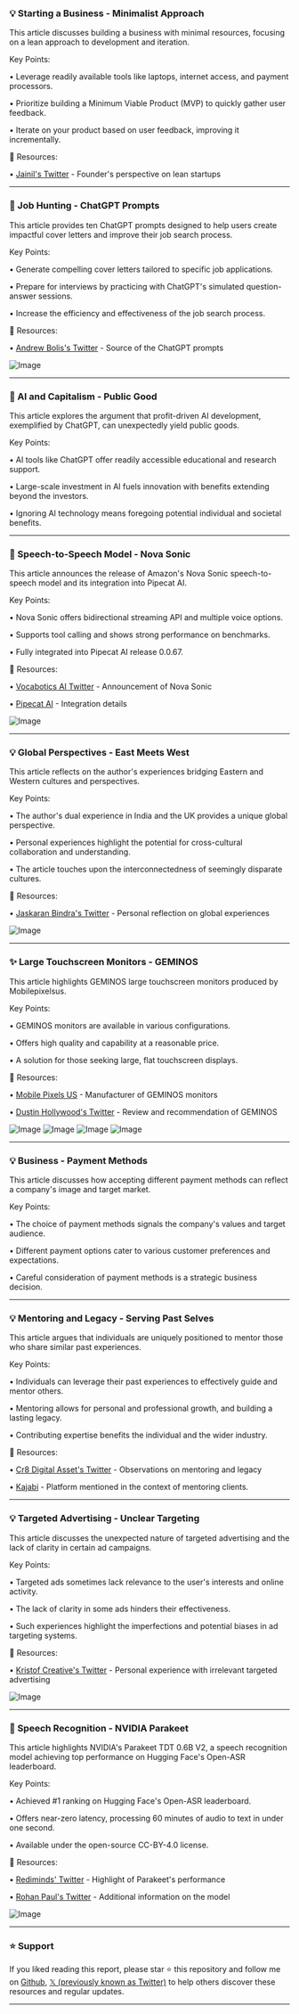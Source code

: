 ### 💡 Starting a Business - Minimalist Approach

This article discusses building a business with minimal resources, focusing on a lean approach to development and iteration.

Key Points:

•  Leverage readily available tools like laptops, internet access, and payment processors.


•  Prioritize building a Minimum Viable Product (MVP) to quickly gather user feedback.


•  Iterate on your product based on user feedback, improving it incrementally.


🔗 Resources:

• [Jainil's Twitter](https://x.com/jainilnf) - Founder's perspective on lean startups


---

### 🚀 Job Hunting - ChatGPT Prompts

This article provides ten ChatGPT prompts designed to help users create impactful cover letters and improve their job search process.

Key Points:

• Generate compelling cover letters tailored to specific job applications.


•  Prepare for interviews by practicing with ChatGPT's simulated question-answer sessions.


•  Increase the efficiency and effectiveness of the job search process.


🔗 Resources:

• [Andrew Bolis's Twitter](https://x.com/AndrewBolis) -  Source of the ChatGPT prompts


![Image](https://pbs.twimg.com/media/GqghvAgbcAEUmko?format=png&name=small)


---

### 🤖 AI and Capitalism - Public Good

This article explores the argument that profit-driven AI development, exemplified by ChatGPT, can unexpectedly yield public goods.

Key Points:

•  AI tools like ChatGPT offer readily accessible educational and research support.


•  Large-scale investment in AI fuels innovation with benefits extending beyond the investors.


•  Ignoring AI technology means foregoing potential individual and societal benefits.


---

### 🤖 Speech-to-Speech Model - Nova Sonic

This article announces the release of Amazon's Nova Sonic speech-to-speech model and its integration into Pipecat AI.

Key Points:

•  Nova Sonic offers bidirectional streaming API and multiple voice options.


•  Supports tool calling and shows strong performance on benchmarks.


•  Fully integrated into Pipecat AI release 0.0.67.


🔗 Resources:

• [Vocabotics AI Twitter](https://x.com/vocaboticsai) - Announcement of Nova Sonic


• [Pipecat AI](https://x.com/pipecat_ai) - Integration details


![Image](https://pbs.twimg.com/amplify_video_thumb/1920636448518148096/img/bthhsWusqpGRguYS.jpg)


---

### 💡 Global Perspectives - East Meets West

This article reflects on the author's experiences bridging Eastern and Western cultures and perspectives.

Key Points:

•  The author's dual experience in India and the UK provides a unique global perspective.


•  Personal experiences highlight the potential for cross-cultural collaboration and understanding.


•  The article touches upon the interconnectedness of seemingly disparate cultures.



🔗 Resources:

• [Jaskaran Bindra's Twitter](https://x.com/j_bindra) - Personal reflection on global experiences


![Image](https://pbs.twimg.com/media/Gqfmd2KX0AAn6P1?format=jpg&name=900x900)


---

### ✨ Large Touchscreen Monitors - GEMINOS

This article highlights GEMINOS large touchscreen monitors produced by Mobilepixelsus.

Key Points:

•  GEMINOS monitors are available in various configurations.


•  Offers high quality and capability at a reasonable price.


•  A solution for those seeking large, flat touchscreen displays.



🔗 Resources:

• [Mobile Pixels US](https://x.com/Mobilepixelsus) - Manufacturer of GEMINOS monitors


• [Dustin Hollywood's Twitter](https://x.com/dustinhollywood) - Review and recommendation of GEMINOS


![Image](https://pbs.twimg.com/media/GqdbzeNXkAAV0c1?format=jpg&name=360x360)
![Image](https://pbs.twimg.com/media/GqdbzeOXwAAwp0s?format=jpg&name=360x360)
![Image](https://pbs.twimg.com/media/GqdbzeNWgAAO1jT?format=jpg&name=360x360)
![Image](https://pbs.twimg.com/media/GqdbzeOXoAANJVm?format=jpg&name=360x360)


---

### 💡 Business - Payment Methods

This article discusses how accepting different payment methods can reflect a company's image and target market.

Key Points:

•  The choice of payment methods signals the company's values and target audience.


•  Different payment options cater to various customer preferences and expectations.


•  Careful consideration of payment methods is a strategic business decision.



---

### 💡 Mentoring and Legacy - Serving Past Selves

This article argues that individuals are uniquely positioned to mentor those who share similar past experiences.

Key Points:

•  Individuals can leverage their past experiences to effectively guide and mentor others.


•  Mentoring allows for personal and professional growth, and building a lasting legacy.


•  Contributing expertise benefits the individual and the wider industry.



🔗 Resources:

• [Cr8 Digital Asset's Twitter](https://x.com/Cr8DigitalAsset) - Observations on mentoring and legacy


• [Kajabi](https://x.com/Kajabi) -  Platform mentioned in the context of mentoring clients.


---

### 💡 Targeted Advertising - Unclear Targeting

This article discusses the unexpected nature of targeted advertising and the lack of clarity in certain ad campaigns.


Key Points:

•  Targeted ads sometimes lack relevance to the user's interests and online activity.


•  The lack of clarity in some ads hinders their effectiveness.


•  Such experiences highlight the imperfections and potential biases in ad targeting systems.



🔗 Resources:

• [Kristof Creative's Twitter](https://x.com/kristofcreative) - Personal experience with irrelevant targeted advertising


![Image](https://pbs.twimg.com/media/Gqd9UAsXgAAI3Bd?format=jpg&name=small)


---

### 🤖 Speech Recognition - NVIDIA Parakeet

This article highlights NVIDIA's Parakeet TDT 0.6B V2, a speech recognition model achieving top performance on Hugging Face's Open-ASR leaderboard.

Key Points:

•  Achieved #1 ranking on Hugging Face's Open-ASR leaderboard.


•  Offers near-zero latency, processing 60 minutes of audio to text in under one second.


•  Available under the open-source CC-BY-4.0 license.


🔗 Resources:

• [Rediminds' Twitter](https://x.com/rediminds) - Highlight of Parakeet's performance


• [Rohan Paul's Twitter](https://x.com/rohanpaul_ai) - Additional information on the model



![Image](https://pbs.twimg.com/media/GqV07AeXcAA9klA?format=jpg&name=small)


---

### ⭐️ Support

If you liked reading this report, please star ⭐️ this repository and follow me on [Github](https://github.com/Drix10), [𝕏 (previously known as Twitter)](https://x.com/DRIX_10_) to help others discover these resources and regular updates.

---